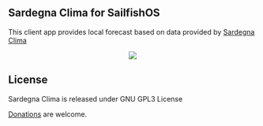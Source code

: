 
Sardegna Clima for SailfishOS
-----
This client app provides local forecast based on data provided by [Sardegna Clima](http://www.sardegna-clima.it)

<p align="center">
<img src="https://github.com/Dax89/harbour-webpirate/blob/master/harbour-webpirate/artwork/cover.png">
</p>

License
-----
Sardegna Clima is released under GNU GPL3 License

[Donations](https://www.paypal.com/cgi-bin/webscr?cmd=_donations&business=SQFHRE6MHAPUC&lc=GB&item_name=Donazione%20per%20sviluppo%20Sardegna%20Clima&currency_code=EUR&bn=PP%2dDonationsBF%3abtn_donate_SM%2egif%3aNonHosted) are welcome.
